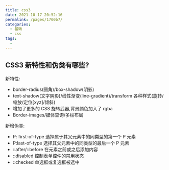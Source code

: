 ```yaml
---
title: css3
date: 2021-10-17 20:52:16
permalink: /pages/1700b7/
categories:
  - 基础
  - css
tags:
  -
---
```


## CSS3 新特性和伪类有哪些?

新特性:

- border-radius(圆角)/box-shadow(阴影)
- text-shadow(文字阴影)/线性渐变(line-gradient)/transform 各种样式(旋转/缩放/定位[xyz]/倾斜)
- 增加了更多的 CSS 旋转武器,背景颜色加入了 rgba
- Border-images/媒体查询/多栏布局

新增伪类:

- P: first-of-type 选择属于其父元素中的同类型的第一个 P 元素
- P:last-of-type 选择其父元素中的同类型的最后一个 P 元素
- ::after/::before 在元素之前或之后添加内容
- ::disabled 控制表单控件的禁用状态
- ::checked 单选框或复选框被选中
